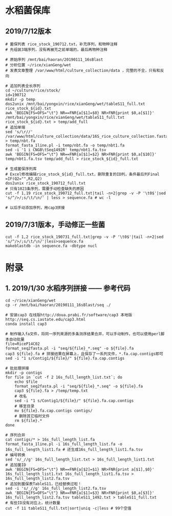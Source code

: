 # 水稻菌保库

## 2019/7/12版本

    # 菌保列表 rice_stock_190712.txt，补充序列，和物种注释
    # 先组装3端序列，没有再被充之前单端的，最后再物种注释

    # 原始序列 /mnt/bai/haoran/20190111_16sBlast
    # 分析位置 ~/rice/xianGeng/wet
    # 发表文章整理 /var/www/html/culture_collection/data ，完整的不全，只有和反向

    # 追加列表全长序列
    cd ~/culture/rice/stock/
    id=190712
    mkdir -p temp
    dos2unix /mnt/bai/yongxin/rice/xianGeng/wet/tableS11_full.txt rice_stock_${id}.txt
    awk 'BEGIN{FS=OFS="\t"} NR==FNR{a[$1]=$0} NR>FNR{print $0,a[$1]}' /mnt/bai/yongxin/rice/xianGeng/wet/tableS11_full.txt rice_stock_${id}.txt > temp/add_full
    # 追加单端
    sed 's/\r//' /var/www/html/culture_collection/data/16S_rice_culture_collection.fasta > temp/nbt.fa
    format_fasta_1line.pl -i temp/nbt.fa -o temp/nbt1.fa
    sed -i '1 i CNGB\tSeq1492R' temp/nbt1.fa.tsv
    awk 'BEGIN{FS=OFS="\t"} NR==FNR{a[$1]=$2} NR>FNR{print $0,a[$10]}' temp/nbt1.fa.tsv temp/add_full > rice_stock_${id}_full.txt

    # 生成菌保序列库
    # Excel修改编辑rice_stock_${id}_full.txt，删除重复的ID列，条件最后列Final =IF(Q2="",R2,Q2)
    dos2unix rice_stock_190712_full.txt
    # 只有1023条序列，需要手动检查缺失的原因
    cut -f 1,19 rice_stock_190712_full.txt|tail -n+2|grep -v -P '\t0$'|sed 's/^/>/;s/\t/\n/' | less > sequence.fa # wc -l

    # 以后手动添加序列，用cap3拼接

## 2019/7/31版本，手动修正一些菌
    cut -f 1,2 rice_stock_190731_full.txt|grep -v -P '\t0$'|tail -n+2|sed 's/^/>/;s/\t/\n/'|less>sequence.fa
    makeblastdb -in sequence.fa -dbtype nucl

# 附录

## 1. 2019/1/30 水稻序列拼接 —— 参考代码

    cd ~/rice/xianGeng/wet
    cp -r /mnt/bai/haoran/20190111_16sBlast/seq ./

    # 安装cap3 在线版http://doua.prabi.fr/software/cap3 本地版 http://seq.cs.iastate.edu/cap3.html 
    conda install cap3

    # 制作输入fa文件，将同一序列来源的多条测序结果合并，可以手动制作，也可以使用perl脚本自动批量
    file=RiceP14C02
    format_seq2fasta.pl -i "seq/${file}_*.seq" -o ${file}.fa
    cap3 ${file}.fa # 拼接结果在屏幕上，且保存了一系列文件，*.fa.cap.contigs即可
    sed -i "1 s/Contig1/${file}/" ${file}.fa.cap.contigs

    # 批处理拼接
    mkdir -p contigs
    for file in `cut -f 2 16s_full_length_list.txt`; do
        echo $file
        format_seq2fasta.pl -i "seq/${file}_*.seq" -o ${file}.fa
        cap3 ${file}.fa > /temp/temp.txt
        # 改名
        sed -i "1 s/Contig1/${file}/" ${file}.fa.cap.contigs
        # 移至目录
        mv ${file}.fa.cap.contigs contigs/
        # 删除其它临时文件
        rm ${file}.*
    done

    # 序列合并
    cat contigs/* > 16s_full_length_list.fa
    format_fasta_1line.pl -i 16s_full_length_list.fa -o 16s_full_length_list1.fa # 还生成16s_full_length_list1.fa.tsv
    # 编号转换
    sed 's/_//g' 16s_full_length_list.txt > 16s_full_length_list1.txt
    # 追加菌ID
    awk 'BEGIN{FS=OFS="\t"} NR==FNR{a[$2]=$1} NR>FNR{print a[$1],$0}' 16s_full_length_list1.txt 16s_full_length_list1.fa.tsv > 16s_full_length_list2.fa.tsv
    # 追加到菌保表TableS11，已经替换过啦！
    sed -i 's/_//g' 16s_full_length_list2.fa.tsv
    awk 'BEGIN{FS=OFS="\t"} NR==FNR{a[$1]=$3} NR>FNR{print $0,a[$3]}' 16s_full_length_list2.fa.tsv tableS11_1492.txt > tableS11_full.txt
    # 有些ID没有对应上，统计数量
    cut -f 11 tableS11_full.txt|sort|uniq -c|less # 99个空值
